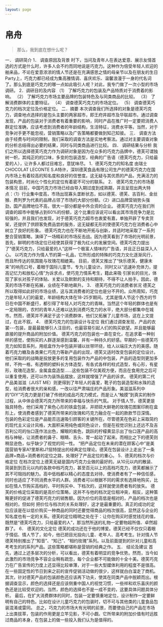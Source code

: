 ```yaml
---
layout: page
---
```

# 帛舟
> 那么，我到底在想什么呢？

一． 调研简介
1． 调查原因及背景
时下，当问及青年人在表达爱意、展示友情首选的方式是什么时，许多人会不约而同地说是巧克力。这种作为倍受年轻人欢迎的舶来品，不论在爱意浓浓的情人节还是在充满感思之情的母亲节以及在朋友的生日Party上，巧克力都已经成为集高雅情调、喜庆欢乐、温馨浪漫于一身的代名词了。那么到底是巧克力的哪一点如此吸引人呢？对此，我专门做了一次小型的市场调研。
2．调研目的及内容
（1） 了解巧克力的包装及产品特质对于消费着的影响。
（2） 了解巧克力市场主要品牌的包装特色及与同类商品的比较。
（3） 了解消费群体的主要特征。
（4） 调查德芙巧克力的市场定位。
（5） 调查德芙巧克力的档次定位及价格定位。
二．摘要
本次调查我们所选择的对象是德芙巧克力，调查地点选择的是包头主要的两家超市，即王府井超市及华联超市。通过调查发现，产品的包装对于消费者有着重要的影响，同时产品在推广时一定要把消费人群定位准确，应该考虑到消费者的年龄结构，生活特征，消费水平等。当然，对于竞争对手更不能忽视，营销策略以及广告策略都要做到知己知彼。
三． 调查方法
由于经费与时间的限制，我们采取的调查方法是实地考察法。通过对主要调查对象的分析总结得出必要的结果，同时与同类商品进行比较。
四． 调研结果与分析
我们之所以选择德芙巧克力作为调研对象是因为在众多的巧克力品牌中，德芙可谓独树一帜，其纯正的的口味，多变的包装造型，经典的广告语（德芙巧克力，只给最爱的人），让许多人都过目难忘，意犹味尽。
1．德芙巧克力的知名度
由瑞士CHOCOLAT LECONTE S.A特许，深圳德芙食品有限公司生产的德芙巧克力在国内市场上有着较高的知名度和良好的信誉度。这无疑与其优质的产品，充满活力的包装构思，时尚化个性化的定位有着密不可分的联系。
2． 德芙巧克力的市场基本情况
目前，中国巧克力市场已经由导入期过度到成熟期，并且呈现出两大特点：〈1〉行业集中度高，市场出现寡头垄断状态，如以德芙、德芙、吉百利、金丝猴、费列罗为代表的品牌占领了市场的大部分份额。〈2〉进口品牌营销势头强劲，国产品牌地位不高，很大一部分都是中外合资的企业。
德芙巧克力在我们所调查的超市中能够占到60%的份额，这个比重应该说可以看出其市场竞争力是比较强的，并且我们也发现，对于德芙巧克力超市也衷爱有嘉，单独开辟了专卖货架，还提供了供顾客免费品尝的服务，这无疑都无形的使德芙巧克力在消费者心中树立了良好的形象。
德芙巧克力也在不断地开拓与创新，并适时地采取了一系列整合营销策略，演绎了一场精彩的市场反击战。因为德芙看到了市场的光明前景，首先，鲜明的市场定位已经使其获得了极为红火的发展空间。德芙巧克力提出了“德芙巧克力，只给最爱的人”这样一个极富人情味的广告语，并且正日益深入人心。 以巧克力作为情人节的第一礼品，它所形成的特殊的巧克力文化逐渐风行，而且所传达的氛围能与玫瑰花相媲美。
目前，德芙又推出了“快乐德芙，健康未来”的响亮口号，着眼于国际儿童节，专为儿童设计。同时又以“迅速补充体力，提高记忆力和放松心情”为诉求点，使巧克力情系考生，籍此来吸
引家长的目光，体现了家长对孩子的体贴、关爱以及默默的支持和期待，不得不让人拍手。因此，德芙的市场不断在拓展，业绩在不断地飙升。
3． 德芙巧克力的消费者状况
德芙之所以取得如此好的市场业绩，这与其消费者的定位也是分不开的。众所周知，巧克力是年轻人们的最爱，年龄结构大体在18-25岁期间。尤其是情人节这个西方的节日在中国不断盛行，都引得了年轻人对巧克力的青睐。当然这个年轻的群体也是有一定局限的，农村的青年人还难以达到消费巧克力的水平，绝大部分都集中在城市。然而，德芙并不满足于这个消费群体，他们又拓展了儿童市场，这在上文提过，在此不叙。
4． 德芙巧克力的包装设计与定位
我们通过调查发现，产品的衣裳---包装，是最最能够引人注目的，也最容易引起人们的购买欲望。并且能够最直接的提升商品的附加价值。
德芙巧克力的包装也一直在变化，在追求着一种别样的感觉，使购买的人群逐渐感到温馨，并有一种持久的好感。早期的一些德芙巧克力如知音系列，用纸盒作为中包装并铺以丝带环绕，给人以端庄大方的美感。随着巧克力糖及各类果仁巧克力等新产品的出现，德芙又适时改变包装的定位设计。他们采取的的战略是投放更多的复用包装作为产品的中包装，产品的造型则更加多样，不拘一格，有透明的塑料长方体造型，有各式各样的柱式造型，有心形，有星形，玫瑰花造型，金属盒盘造型……这些包装不仅美观方便，而且在食用完之后可以重复使用，还可以作为装饰品摆放，这样就增强了产品的诉求。
德芙的第二代产品美滋滋（JUST ME）则更得到了年轻人的喜爱，靴子的包装造型和水珠的造型，给消费者很大的亲和感，一改以往严肃端庄的产品形象。美滋滋系列中的“DIY”巧克力更是打破了传统的成品巧克力模式，而是让人“触摸”到真实的制作过程，从中体会德芙巧克力所带来的幸福与快乐的气氛。
对于情人节，德芙更是独具特色，他们采用了紫色心形的铁盒包装，并把硕大鲜艳的玫瑰花图案印刷在盒形上，使消费者感到了德芙所带来的玫瑰和巧克力融合在一起的款款节日深情。 包装的色彩定位是产品能否迅速吸引顾客的关键所在。尽管德芙在色彩上采取简约的现代主义设计风格，大面积采用纯色或同色设计，但是在视觉识别上还远不及吉百利公司的怡口莲作法出色，耀眼的紫色，跳跃的柠檬黄显示出了怡口莲产品的高档与神秘，让消费者的鼻子、眼睛、舌头、胃一起动了起来。而相比之下的德芙则稍显逊色，似乎缺少了视觉的同一性。 “把产品定位在未来的潜在顾客心中”是美国营销专家A?里斯和J?屈特提出的经典定位理论。德芙在包装设计上走出了一条品牌+商品+消费者的定位之路，处理好了产品定位的重心。
5．德芙的档次与价格定位
在档次定位上德芙无疑是国内巧克力业做的最好的。从10元以内的散装、简装到到百元以内的各款中档巧克力，甚至百元以上的高档巧克力，德芙都展示了其不可阻挡的魅力。高中低档都以精心的态度去对待，使消费者有了一种信任感，同时也适应了不同消费水平的人群。消费者可以根据不同的需求有选择地购买，比如在情人节购买高档的，平时购买中、下档次的，这样就使消费者有的放矢。
德芙的价格定位采取的是高价位策略，这并不与他的档次定位相冲突，相反，这种策略更好的促进了德芙巧克力的销售额。因为价位的高低是相对的，产品的档次也是相对的，但如何
把价位与档次的关系处理好，这才是最重要的。真正的成功的定位应该是在以低价购买一种商品的同时还要觉得商品的档次很高，显然这与企业的知名度也有一定的关系。德芙的定位精明之处在于：让你在购买时感觉钱花的值，既然是“德芙巧克力，只给最爱的人”，那当然所送的礼物一定要物超所值、卓然超群了。
6． 德芙的文化定位
德芙的成功还在于他的博爱。德芙已经不仅仅只着眼于情侣、情人节了，如今，他已把目光投向儿童、老年人、高考考生。针对情人节德芙特别推出了“知音”、“知己”、“相约玫瑰”系列。以及前面提到的针对儿童和高考考生的的系列产品。这些策略都堪称是营销的经典之作。
五． 结论及建议
首先，通过上述多层次的分析，可以看出，德芙有着明显的竞争优势。然而，当今如此激烈的市场竞争不容企业稍有疏忽，每个企业都不可能做的十全十美。德芙巧克力在广告宣传的力度上还显得比较单薄，对于一些大型媒体利用的程度不是很高。在一些固定性的节日到来之前的宣传促销活动做的很少，这样就白白溜走了商机。
其次，针对德芙产品的包装颜色还应该再下功夫，使其在同类产品中脱颖而出。根据调查显示，颜色的选择还是应该侧重中国人的视觉习惯，一些祥和欢乐喜庆的颜色还是比较受欢迎的。当然，颜色的选择也不是一成不变的，这要具体问题具体分析。
最后，在扩大消费群体的同时，包装一定要慎重地定位，设计制作一定要鲜明有自己的特色。比如在设计儿童巧克力的包装时，切不可与其他类的儿童食品包装混淆或雷同。
总之，巧克力的市场大有光明的前景，而要使自己的产品在市场上出类拔萃，包装的作用更是立竿见影，不可小觑。它所带来的附加价值有时远胜过商品的本身，在包装上的做一些投入我们认为是值得的。

